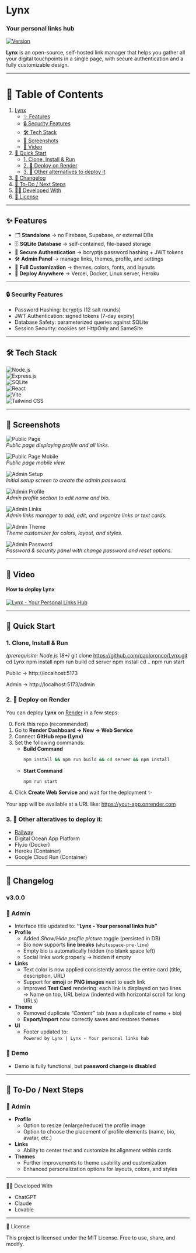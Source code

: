 # Lynx

### Your personal links hub

[![Version](https://img.shields.io/badge/version-2.1.0-blue.svg)](https://github.com/paoloronco/Lynx)

**Lynx** is an open-source, self-hosted link manager that helps you gather all your digital touchpoints in a single page, with secure authentication and a fully customizable design.

---

# 📑 Table of Contents  

1. [Lynx](#lynx)  
   - [✨ Features](#-features)  
   - [🔒 Security Features](#-security-features)  
   - [🛠 Tech Stack](#-tech-stack)  
   - [📸 Screenshots](#-screenshots)  
   - [🎥 Video](#-video)  
2. [🚀 Quick Start](#-quick-start)  
   - [1. Clone, Install & Run](#1-clone-install--run)  
   - [2. 🚀 Deploy on Render](#2--deploy-on-render)  
   - [3. 🚀 Other alternatives to deploy it](#3--other-alteratives-to-deploy-it)  
3. [📝 Changelog](#-changelog)  
4. [📌 To-Do / Next Steps](#-to-do--next-steps)  
5. [👨‍💻 Developed With](#-developed-with)  
6. [📜 License](#-license)  

---

## ✨ Features

* 🗂 **Standalone** → no Firebase, Supabase, or external DBs
* 🗄 **SQLite Database** → self-contained, file-based storage
* 🔐 **Secure Authentication** → bcryptjs password hashing + JWT tokens
* 🛠 **Admin Panel** → manage links, themes, profile, and settings
* 🎨 **Full Customization** → themes, colors, fonts, and layouts
* 🚀 **Deploy Anywhere** → Vercel, Docker, Linux server, Heroku

* * *

### 🔒 Security Features

* Password Hashing: bcryptjs (12 salt rounds)
* JWT Authentication: signed tokens (7-day expiry)
* Database Safety: parameterized queries against SQLite
* Session Security: cookies set HttpOnly and SameSite

* * *

## 🛠 Tech Stack

![Node.js](https://img.shields.io/badge/Node.js-339933?style=for-the-badge&logo=nodedotjs&logoColor=white)  
![Express.js](https://img.shields.io/badge/Express.js-000000?style=for-the-badge&logo=express&logoColor=white)  
![SQLite](https://img.shields.io/badge/SQLite-07405E?style=for-the-badge&logo=sqlite&logoColor=white)  
![React](https://img.shields.io/badge/React-20232A?style=for-the-badge&logo=react&logoColor=61DAFB)  
![Vite](https://img.shields.io/badge/Vite-646CFF?style=for-the-badge&logo=vite&logoColor=white)  
![Tailwind CSS](https://img.shields.io/badge/Tailwind_CSS-38B2AC?style=for-the-badge&logo=tailwindcss&logoColor=white)  

* * *

## 📸 Screenshots

![Public Page](./docs/screenshots/01-public-page.png)  
*Public page displaying profile and all links.*

![Public Page Mobile](./docs/screenshots/01-public-page-mobile.png)  
*Public page mobile view.*

![Admin Setup](./docs/screenshots/02-admin-setup.png)  
*Initial setup screen to create the admin password.*

![Admin Profile](./docs/screenshots/03-admin-profile.png)  
*Admin profile section to edit name and bio.*

![Admin Links](./docs/screenshots/04-admin-links.png)  
*Admin links manager to add, edit, and organize links or text cards.*

![Admin Theme](./docs/screenshots/05-admin-theme.png)  
*Theme customizer for colors, layout, and styles.*

![Admin Password](./docs/screenshots/06-admin-password.png)  
*Password & security panel with change password and reset options.*

* * *

## 🎥 Video

#### How to deploy Lynx
[![Lynx - Your Personal Links Hub](https://imgur.com/a/d9cNMeX)](https://vimeo.com/1117386711)



* * *

## 🚀 Quick Start

### 1. Clone, Install & Run

*(prerequisite: Node.js 18+)*
    git clone https://github.com/paoloronco/Lynx.git
    cd Lynx
    npm install
    npm run build
    cd server
    npm install
    cd ..
    npm run start

<p> Public → http://localhost:5173
<p> Admin → http://localhost:5173/admin

### 2. 🚀 Deploy on Render

You can deploy **Lynx** on [Render](https://render.com) in a few steps:

0. Fork this repo (recommended)
1. Go to **Render Dashboard → New → Web Service**
2. Connect **GitHub repo (Lynx)**
3. Set the following commands:
   - **Build Command**
     ```bash
     npm install && npm run build && cd server && npm install
     ```
   - **Start Command**
     ```bash
     npm run start
     ```
4. Click **Create Web Service** and wait for the deployment ✨

Your app will be available at a URL like: https://your-app.onrender.com


### 3. 🚀 Other alteratives to deploy it:
- [Railway](https://railway.com)
- Digital Ocean App Platform
- Fly.io (Docker)
- Heroku (Container)
- Google Cloud Run (Container)

---

## 📝 Changelog

### v3.0.0

### 🔧 Admin
- Interface title updated to: **“Lynx - Your personal links hub”**
- **Profile**
  - Added *Show/Hide profile picture* toggle (persisted in DB)
  - Bio now supports **line breaks** (`whitespace-pre-line`)
  - Empty bio is automatically hidden (no blank space left)
  - Social links work properly → hidden if empty
- **Links**
  - Text color is now applied consistently across the entire card (title, description, URL)
  - Support for **emoji** or **PNG images** next to each link
  - Improved **Text Card** rendering: each link is displayed on two lines  
    → Name on top, URL below (indented with horizontal scroll for long URLs)
- **Theme**
  - Removed duplicate *“Content”* tab (was a duplicate of name + bio)
  - **Export/Import** now correctly saves and restores themes
- **UI**
  - Footer updated to:  
    `Powered by Lynx | Lynx - Your personal links hub`

### 🚀 Demo
- Demo is fully functional, but **password change is disabled**


---
## 📌 To-Do / Next Steps

### 🔧 Admin
- **Profile**
  - Option to resize (enlarge/reduce) the profile image
  - Option to choose the placement of profile elements (name, bio, avatar, etc.)
- **Links**
  - Ability to center text and customize its alignment within cards
- **Themes**
  - Further improvements to theme usability and customization
  - Enhanced personalization options for layouts, colors, and styles

---

👨‍💻 Developed With

* ChatGPT
* Claude
* Lovable

* * *

📜 License

This project is licensed under the MIT License.
Free to use, share, and modify.

